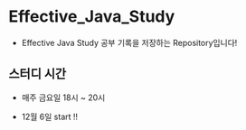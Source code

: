 # Effective_Java_Study


- Effective Java Study 공부 기록을 저장하는 Repository입니다!


## 스터디 시간


- 매주 금요일 18시 ~ 20시


- 12월 6일 start !!